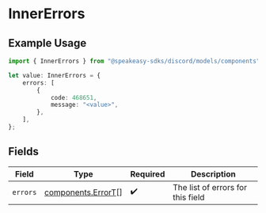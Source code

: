 # InnerErrors

## Example Usage

```typescript
import { InnerErrors } from "@speakeasy-sdks/discord/models/components";

let value: InnerErrors = {
    errors: [
        {
            code: 468651,
            message: "<value>",
        },
    ],
};
```

## Fields

| Field                                                    | Type                                                     | Required                                                 | Description                                              |
| -------------------------------------------------------- | -------------------------------------------------------- | -------------------------------------------------------- | -------------------------------------------------------- |
| `errors`                                                 | [components.ErrorT](../../models/components/errort.md)[] | :heavy_check_mark:                                       | The list of errors for this field                        |